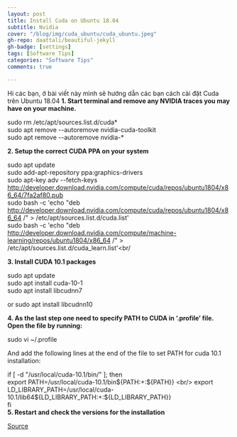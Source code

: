 ```yaml
---
layout: post
title: Install Cuda on Ubuntu 18.04
subtitle: Nvidia
cover: "/blog/img/cuda_ubuntu/cuda_ubuntu.jpeg"
gh-repo: daattali/beautiful-jekyll
gh-badge: [settings]
tags: [Software Tips]
categories: "Software Tips"
comments: true

---
```

Hi các bạn, ở bài viết này mình sẽ hướng dẫn các bạn cách cài đặt Cuda trên Ubuntu 18.04
<b>1. Start terminal and remove any NVIDIA traces you may have on your machine.</b>

sudo rm /etc/apt/sources.list.d/cuda* <br/>
sudo apt remove --autoremove nvidia-cuda-toolkit <br/>
sudo apt remove --autoremove nvidia-* <br/>

<b>2. Setup the correct CUDA PPA on your system </b>

sudo apt update <br/>
sudo add-apt-repository ppa:graphics-drivers<br/>
sudo apt-key adv --fetch-keys  http://developer.download.nvidia.com/compute/cuda/repos/ubuntu1804/x86_64/7fa2af80.pub<br/>
sudo bash -c 'echo "deb http://developer.download.nvidia.com/compute/cuda/repos/ubuntu1804/x86_64 /" > /etc/apt/sources.list.d/cuda.list'<br/>
sudo bash -c 'echo "deb http://developer.download.nvidia.com/compute/machine-learning/repos/ubuntu1804/x86_64 /" > /etc/apt/sources.list.d/cuda_learn.list'<br/

<b>3. Install CUDA 10.1 packages </b>

sudo apt update<br/>
sudo apt install cuda-10-1<br/>
sudo apt install libcudnn7<br/>

or sudo apt install libcudnn10<br/>

<b>4. As the last step one need to specify PATH to CUDA in ‘.profile’ file. Open the file by running: </b>

sudo vi ~/.profile <br/>

And add the following lines at the end of the file to set PATH for cuda 10.1 installation: <br/>

if [ -d "/usr/local/cuda-10.1/bin/" ]; then <br/>
    export PATH=/usr/local/cuda-10.1/bin${PATH:+:${PATH}} <br/>
    export LD_LIBRARY_PATH=/usr/local/cuda-10.1/lib64${LD_LIBRARY_PATH:+:${LD_LIBRARY_PATH}} <br/>
fi <br/>
<b>5. Restart and check the versions for the installation  </b>


[Source](https://medium.com/@exesse/cuda-10-1-installation-on-ubuntu-18-04-lts-d04f89287130)